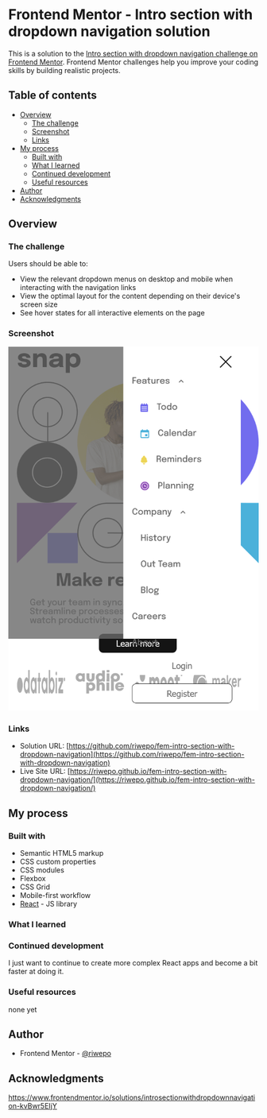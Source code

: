 # Frontend Mentor - Intro section with dropdown navigation solution

This is a solution to the [Intro section with dropdown navigation challenge on Frontend Mentor](https://www.frontendmentor.io/challenges/intro-section-with-dropdown-navigation-ryaPetHE5). Frontend Mentor challenges help you improve your coding skills by building realistic projects.

## Table of contents

- [Overview](#overview)
  - [The challenge](#the-challenge)
  - [Screenshot](#screenshot)
  - [Links](#links)
- [My process](#my-process)
  - [Built with](#built-with)
  - [What I learned](#what-i-learned)
  - [Continued development](#continued-development)
  - [Useful resources](#useful-resources)
- [Author](#author)
- [Acknowledgments](#acknowledgments)

## Overview

### The challenge

Users should be able to:

- View the relevant dropdown menus on desktop and mobile when interacting with the navigation links
- View the optimal layout for the content depending on their device's screen size
- See hover states for all interactive elements on the page

### Screenshot

![](./screenshot/screenshot.png?raw=true)

### Links

- Solution URL: [https://github.com/riwepo/fem-intro-section-with-dropdown-navigation](https://github.com/riwepo/fem-intro-section-with-dropdown-navigation)
- Live Site URL: [https://riwepo.github.io/fem-intro-section-with-dropdown-navigation/](https://riwepo.github.io/fem-intro-section-with-dropdown-navigation/)

## My process

### Built with

- Semantic HTML5 markup
- CSS custom properties
- CSS modules
- Flexbox
- CSS Grid
- Mobile-first workflow
- [React](https://reactjs.org/) - JS library

### What I learned

### Continued development

I just want to continue to create more complex React apps and become a bit faster at doing it.

### Useful resources

none yet

## Author

- Frontend Mentor - [@riwepo](https://www.frontendmentor.io/profile/riwepo)

## Acknowledgments

https://www.frontendmentor.io/solutions/introsectionwithdropdownnavigation-kvBwr5EIjY

